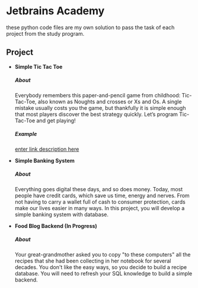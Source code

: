 # Jetbrains Academy

these python code files are my own solution to pass the task of each project from the study program.

## Project

 - **Simple Tic Tac Toe**
	##### About

	Everybody remembers this paper-and-pencil game from childhood: Tic-Tac-Toe, also known as Noughts and crosses or Xs and Os. A single mistake usually costs you the game, but thankfully it is simple enough that most players discover the best strategy quickly. Let’s program Tic-Tac-Toe and get playing!
	##### Example
	[enter link description here](https://drive.google.com/file/d/1y8qSghGngbYYUMFfF4vXtcANvOLTUnKj/view?usp=sharing)

 - **Simple Banking System**
	##### About
	Everything goes digital these days, and so does money. Today, most people have credit cards, which save us time, energy and nerves. From not having to carry a wallet full of cash to consumer protection, cards make our lives easier in many ways. In this project, you will develop a simple banking system with database.

 - **Food Blog Backend (In Progress)**
	##### About
	Your great-grandmother asked you to copy "to these computers" all the recipes that she had been collecting in her notebook for several decades. You don't like the easy ways, so you decide to build a recipe database. You will need to refresh your SQL knowledge to build a simple backend.
